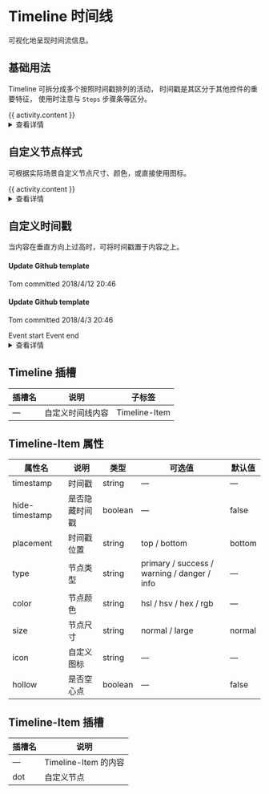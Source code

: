 <script lang="ts" setup>
const activities = [
  {
    content: 'Event start',
    timestamp: '2018-04-15',
  },
  {
    content: 'Approved',
    timestamp: '2018-04-13',
  },
  {
    content: 'Success',
    timestamp: '2018-04-11',
  },
]

const activities1 = [
  {
    content: 'Custom icon',
    timestamp: '2018-04-12 20:46',
    size: 'large',
    type: 'primary',
    icon: 'ellipsis',
  },
  {
    content: 'Custom color',
    timestamp: '2018-04-03 20:46',
    color: '#0bbd87',
  },
  {
    content: 'Custom size',
    timestamp: '2018-04-03 20:46',
    size: 'large',
  },
  {
    content: 'Custom hollow',
    timestamp: '2018-04-03 20:46',
    type: 'primary',
    hollow: true,
  },
  {
    content: 'Default node',
    timestamp: '2018-04-03 20:46',
  },
]
</script>

<style>
  .vp-doc ul {
    list-style: none;
  }
</style>

# Timeline 时间线

可视化地呈现时间流信息。

## 基础用法

Timeline 可拆分成多个按照时间戳排列的活动， 时间戳是其区分于其他控件的重要特征， 使用时注意与 `Steps` 步骤条等区分。

<div class="example">
  <vi-timeline>
    <vi-timeline-item v-for="(activity, index) in activities" :key="index" :timestamp="activity.timestamp">
      {{ activity.content }}
    </vi-timeline-item>
  </vi-timeline>
</div>

<details>
<summary>查看详情</summary>

```vue
<template>
  <vi-timeline>
    <vi-timeline-item v-for="(activity, index) in activities" :key="index" :timestamp="activity.timestamp">
      {{ activity.content }}
    </vi-timeline-item>
  </vi-timeline>
</template>

<script lang="ts" setup>
const activities = [
  {
    content: 'Event start',
    timestamp: '2018-04-15',
  },
  {
    content: 'Approved',
    timestamp: '2018-04-13',
  },
  {
    content: 'Success',
    timestamp: '2018-04-11',
  },
]
</script>

```
</details>

## ⾃定义节点样式

可根据实际场景⾃定义节点尺⼨、颜⾊，或直接使⽤图标。

<div class="example">
  <vi-timeline>
    <vi-timeline-item
      v-for="(activity, index) in activities1"
      :key="index"
      :icon="activity.icon"
      :type="activity.type"
      :color="activity.color"
      :size="activity.size"
      :hollow="activity.hollow"
      :timestamp="activity.timestamp"
    >
      {{ activity.content }}
    </vi-timeline-item>
  </vi-timeline>
</div>

<details>
<summary>查看详情</summary>

```vue
<template>
  <vi-timeline>
    <vi-timeline-item
      v-for="(activity, index) in activities1"
      :key="index"
      :icon="activity.icon"
      :type="activity.type"
      :color="activity.color"
      :size="activity.size"
      :hollow="activity.hollow"
      :timestamp="activity.timestamp"
    >
      {{ activity.content }}
    </vi-timeline-item>
  </vi-timeline>
</template>

<script lang="ts" setup>
const activities1 = [
  {
    content: 'Custom icon',
    timestamp: '2018-04-12 20:46',
    size: 'large',
    type: 'primary',
    icon: 'ellipsis',
  },
  {
    content: 'Custom color',
    timestamp: '2018-04-03 20:46',
    color: '#0bbd87',
  },
  {
    content: 'Custom size',
    timestamp: '2018-04-03 20:46',
    size: 'large',
  },
  {
    content: 'Custom hollow',
    timestamp: '2018-04-03 20:46',
    type: 'primary',
    hollow: true,
  },
  {
    content: 'Default node',
    timestamp: '2018-04-03 20:46',
  },
]
</script>
```
</details>

## ⾃定义时间戳

当内容在垂直⽅向上过⾼时，可将时间戳置于内容之上。

<div class="example">
  <vi-timeline>
    <vi-timeline-item center timestamp="2018/4/12" placement="top">
      <vi-card>
        <h4>Update Github template</h4>
        <p>Tom committed 2018/4/12 20:46</p>
      </vi-card>
    </vi-timeline-item>
    <vi-timeline-item timestamp="2018/4/3" placement="top">
      <vi-card>
        <h4>Update Github template</h4>
        <p>Tom committed 2018/4/3 20:46</p>
      </vi-card>
    </vi-timeline-item>
    <vi-timeline-item center timestamp="2018/4/2" placement="top">
      Event start
    </vi-timeline-item>
    <vi-timeline-item timestamp="2018/4/2" placement="top">
      Event end
    </vi-timeline-item>
  </vi-timeline>
</div>

<details>
<summary>查看详情</summary>

```vue
<template>
  <vi-timeline>
    <vi-timeline-item center timestamp="2018/4/12" placement="top">
      <vi-card>
        <h4>Update Github template</h4>
        <p>Tom committed 2018/4/12 20:46</p>
      </vi-card>
    </vi-timeline-item>
    <vi-timeline-item timestamp="2018/4/3" placement="top">
      <vi-card>
        <h4>Update Github template</h4>
        <p>Tom committed 2018/4/3 20:46</p>
      </vi-card>
    </vi-timeline-item>
    <vi-timeline-item center timestamp="2018/4/2" placement="top">
      Event start
    </vi-timeline-item>
    <vi-timeline-item timestamp="2018/4/2" placement="top">
      Event end
    </vi-timeline-item>
  </vi-timeline>
</template>
```
</details>

## Timeline 插槽

| 插槽名 |	说明 |	子标签 |
|-------|-------|--------|
|   —    | 自定义时间线内容	|  Timeline-Item |

## Timeline-Item 属性
| 属性名 |	说明 |	类型 |	可选值 |	默认值 |
|--------|------|------|--------|---------|
|  timestamp  |  时间戳  |  string  |  —  |   —  |
|  hide-timestamp	  |  是否隐藏时间戳	  | boolean |  —  |  false   |
|  placement  |  时间戳位置	 | string	  |  top / bottom  |  bottom  |
| type   |  节点类型  |  string  | primary / success / warning / danger / info  |  —  |
|  color  |  节点颜色	  |  string | hsl / hsv / hex / rgb  |   —  |
|  size  |    节点尺寸  |   string  |  normal / large  |  normal  |
|  icon  |    自定义图标   |   string  |  —   |  —   |
| hollow   |  是否空心点   |  boolean   | —  |  false   |

## Timeline-Item 插槽
|  插槽名  |   说明    |
|---------|-----------|
| —  |  Timeline-Item 的内容 |
| dot |  自定义节点 |

